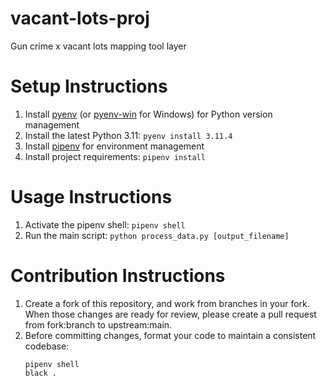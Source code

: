 # vacant-lots-proj
Gun crime x vacant lots mapping tool layer

# Setup Instructions
1. Install [pyenv](https://github.com/pyenv/pyenv) (or [pyenv-win](https://github.com/pyenv-win/pyenv-win) for Windows) for Python version management
2. Install the latest Python 3.11: `pyenv install 3.11.4`
3. Install [pipenv](https://github.com/pypa/pipenv) for environment management
4. Install project requirements: `pipenv install`

# Usage Instructions
1. Activate the pipenv shell: `pipenv shell`
2. Run the main script: `python process_data.py [output_filename]`

# Contribution Instructions
1. Create a fork of this repository, and work from branches in your fork. When those changes are ready for review, please create a pull request from fork:branch to upstream:main.
2. Before committing changes, format your code to maintain a consistent codebase: 
    ```
    pipenv shell
    black .
    ```
